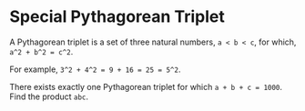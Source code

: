 # Special Pythagorean Triplet

A Pythagorean triplet is a set of three natural numbers, `a < b < c`, for
which, `a^2 + b^2 = c^2`.

For example, `3^2 + 4^2 = 9 + 16 = 25 = 5^2`.

There exists exactly one Pythagorean triplet for which `a + b + c = 1000`. Find
the product `abc`.
